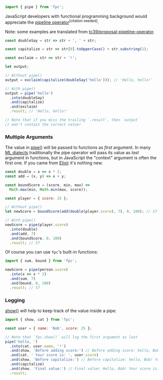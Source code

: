 ```javascript
import { pipe } from 'fpc';
```

JavaScript developers with functional programming background would appreciate the [pipeline operator][tc39-proposal-pipeline-operator]<sup>[citation needed]</sup>.

Note: some examples are translated from [tc39/proposal-pipeline-operator][tc39-proposal-pipeline-operator].

```javascript
const doubleSay = str => str + ', ' + str;

const capitalize = str => str[0].toUpperCase() + str.substring(1);

const exclaim = str => str + '!';

let output;

// Without pipe()
output = exclaim(capitalize(doubleSay('hello'))); // 'Hello, hello!'

// With pipe()
output = pipe('hello')
  .into(doubleSay)
  .and(capitalize)
  .and(exclaim)
  .result; // 'Hello, hello!'

// Note that if you miss the trailing `.result`, then `output`
// won't contain the correct value!
```

### Multiple Arguments

The value in [pipe()][pipe] will be passed to functions as *first* argument. In many [ML dialects][ML-lang] traditionally the pipe operator will pass its value as *last* argument in functions, but in JavaScript the "context" argument is often the first one. If you came from [Elixir][elixir-lang] it's nothing new.

```javascript
const double = x => x * 2;
const add = (x, y) => x + y;

const boundScore = (score, min, max) =>
  Math.max(min, Math.min(max, score));

const player = { score: 25 };

// Without pipe()
let newScore = boundScore(add(double(player.score), 7), 0, 100); // 57

// With pipe()
newScore = pipe(player.score)
  .into(double)
  .and(add, 7)
  .and(boundScore, 0, 100)
  .result; // 57
```

Of course you can use `fpc`'s built-in functions:

```javascript
import { sum, bound } from 'fpc';

newScore = pipe(person.score)
  .into(x => x * 2)
  .and(sum, 7)
  .and(bound, 0, 100)
  .result; // 57
```

### Logging

[show()][show] will help to keep track of the value inside a pipe:

```javascript
import { show, cat } from 'fpc';

const user = { name: 'Bob', score: 25 };

// Note that `fpc.show()` will log the first argument as last
pipe('hello, ')
  .into(cat, user.name, '!')
  .and(show, 'Before adding score:') // Before adding score: hello, Bob!
  .and(cat, ' Your score is: ', user.score)
  .and(show, 'Before capitalize:') // Before capitalize: hello, Bob! Your score is: 25
  .and(capitalize)
  .and(show, 'Final value:') // Final value: Hello, Bob! Your score is: 25
  .result;
```

[pipe]: README.md#user-content-pipe
[show]: README.md#user-content-show

[ML-lang]: https://en.wikipedia.org/wiki/ML_%28programming_language%29
[elixir-lang]: https://elixir-lang.org
[tc39-proposal-pipeline-operator]: https://github.com/tc39/proposal-pipeline-operator
